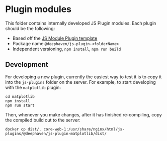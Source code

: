 # Plugin modules

This folder contains internally developed JS Plugin modules. Each plugin should be the following:

- Based off the [JS Module Plugin template](https://github.com/deephaven/deephaven-js-plugin-template/)
- Package name `@deephaven/js-plugin-<folderName>`
- Independent versioning, `npm install`, `npm run build`

## Development

For developing a new plugin, currently the easiest way to test it is to copy it into the `js-plugins` folder on the server. For example, to start developing with the `matplotlib` plugin:

```
cd matplotlib
npm install
npm run start
```

Then, whenever you make changes, after it has finished re-compiling, copy the compiled build out to the server:

```
docker cp dist/. core-web-1:/usr/share/nginx/html/js-plugins/@deephaven/js-plugin-matplotlib/dist/
```

